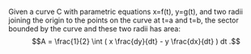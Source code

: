 Given a curve C with parametric equations x=f(t), y=g(t), and two radii
joining the origin to the points on the curve at t=a and t=b, the sector
bounded by the curve and these two radii has area:
$$A = \frac{1}{2} \int ( x \frac{dy}{dt} - y \frac{dx}{dt} ) dt .$$

